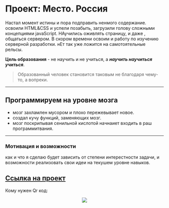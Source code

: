 # Проект: Место. Россия
Настал момент истины и пора подправить ненмого содержание.
освоили HTML&CSS и успели позабыть, загрузили голову сложными концепциями javaScript. НАучились оживлять страницу, и даже , общаться сервером. В скором времени освоим и работу по изучению серверной разработки. нЕт так уже ложится на самотоятельные рельсы.


**Цель образования** - не научить и не учиться, а ***научить научиться учиться***.
>Образованный человек становится таковым не благодаря чему-то, а вопреки.

---------------------
## Программируем на уровне мозга
- мозг захламлен мусором и плохо пережевывает новое.
- создал кучу функций, заменяющих мозг.
- мозг поскрипывая сенильной кислотой начнаиет входить в раш программитвания.
---------------------
### Мотивация и возможности
как и что я сделаю будет зависить от степени интерестности задачи, и возможности реализовать свои идеи на текушем уровне навыков.

[Ссылка на проект](https://cyrillaz.github.io/mesto/)
---------------------
Кому нужен Qr код:
<p align=center>
<img src="http://qrcoder.ru/code/?https%3A%2F%2Fcyrillaz.github.io%2Fmesto%2F&4&0">
</p>
